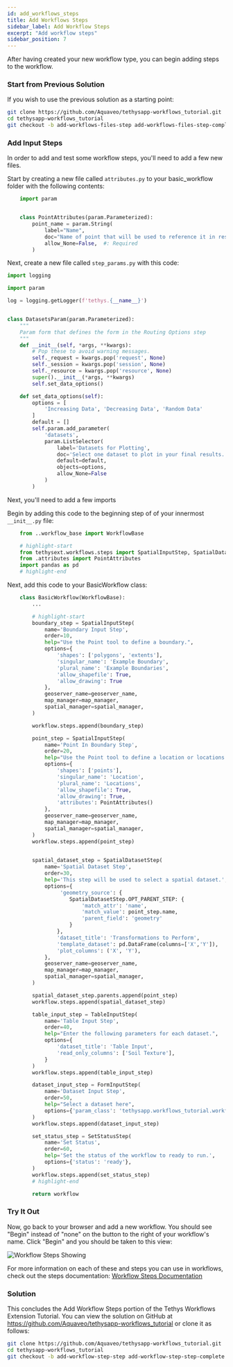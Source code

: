 ```yaml
---
id: add_workflows_steps
title: Add Workflows Steps
sidebar_label: Add Workflow Steps
excerpt: "Add workflow steps"
sidebar_position: 7
---
```


After having created your new workflow type, you can begin adding steps to the workflow. 

### Start from Previous Solution
If you wish to use the previous solution as a starting point:

```bash
git clone https://github.com/Aquaveo/tethysapp-workflows_tutorial.git
cd tethysapp-workflows_tutorial
git checkout -b add-workflows-files-step add-workflows-files-step-complete
```

### Add Input Steps
In order to add and test some workflow steps, you'll need to add a few new files.

Start by creating a new file called `attributes.py` to your basic_workflow folder with the following contents:
```python title="/tethysapp/workflows_tutorial/workflows/basic_workflow/attributes.py"
    import param


    class PointAttributes(param.Parameterized):
        point_name = param.String(
            label="Name",
            doc="Name of point that will be used to reference it in results.",
            allow_None=False,  #: Required
        )
```

Next, create a new file called `step_params.py` with this code:

```python title="/tethysapp/workflows_tutorial/workflows/basic_workflow/step_params.py"
import logging

import param

log = logging.getLogger(f'tethys.{__name__}')


class DatasetsParam(param.Parameterized):
    """
    Param form that defines the form in the Routing Options step
    """
    def __init__(self, *args, **kwargs):
        # Pop these to avoid warning messages.
        self._request = kwargs.pop('request', None)
        self._session = kwargs.pop('session', None)
        self._resource = kwargs.pop('resource', None)
        super().__init__(*args, **kwargs)
        self.set_data_options()

    def set_data_options(self):
        options = [
            'Increasing Data', 'Decreasing Data', 'Random Data'
        ]
        default = []
        self.param.add_parameter(
            'datasets',
            param.ListSelector(
                label='Datasets for Plotting',
                doc='Select one dataset to plot in your final results.',
                default=default,
                objects=options,
                allow_None=False
            )
        )

```

Next, you'll need to add a few imports

Begin by adding this code to the beginning step of of your innermost `__init__.py` file:

```python title="/tethysapp/workflows_tutorial/workflows/basic_workflow/__init__.py"
    from ..workflow_base import WorkflowBase

    # highlight-start
    from tethysext.workflows.steps import SpatialInputStep, SpatialDatasetStep, TableInputStep, FormInputStep, SetStatusStep
    from .attributes import PointAttributes
    import pandas as pd
    # highlight-end
```

Next, add this code to your BasicWorkflow class:

```python title="/tethysapp/workflows_tutorial/workflows/basic_workflow/__init__.py"
    class BasicWorkflow(WorkflowBase):
        ...

        # highlight-start
        boundary_step = SpatialInputStep(
            name='Boundary Input Step',
            order=10,
            help="Use the Point tool to define a boundary.",
            options={
                'shapes': ['polygons', 'extents'],
                'singular_name': 'Example Boundary',
                'plural_name': 'Example Boundaries',
                'allow_shapefile': True,
                'allow_drawing': True
            },
            geoserver_name=geoserver_name,
            map_manager=map_manager,
            spatial_manager=spatial_manager,
        )

        workflow.steps.append(boundary_step)

        point_step = SpatialInputStep(
            name='Point In Boundary Step',
            order=20,
            help="Use the Point tool to define a location or locations in the boundary.",
            options={
                'shapes': ['points'],
                'singular_name': 'Location',
                'plural_name': 'Locations',
                'allow_shapefile': True,
                'allow_drawing': True,
                'attributes': PointAttributes()
            },
            geoserver_name=geoserver_name,
            map_manager=map_manager,
            spatial_manager=spatial_manager,
        )
        workflow.steps.append(point_step)
        

        spatial_dataset_step = SpatialDatasetStep(
            name='Spatial Dataset Step',
            order=30,
            help='This step will be used to select a spatial dataset.',
            options={
                 'geometry_source': {
                    SpatialDatasetStep.OPT_PARENT_STEP: {
                        'match_attr': 'name',
                        'match_value': point_step.name,
                        'parent_field': 'geometry'
                    }
                },
                'dataset_title': 'Transformations to Perform',
                'template_dataset': pd.DataFrame(columns=['X','Y']),
                'plot_columns': ('X', 'Y'),
            },
            geoserver_name=geoserver_name,
            map_manager=map_manager,
            spatial_manager=spatial_manager,
        )

        spatial_dataset_step.parents.append(point_step)
        workflow.steps.append(spatial_dataset_step)

        table_input_step = TableInputStep(
            name='Table Input Step',
            order=40,
            help="Enter the following parameters for each dataset.",
            options={
                'dataset_title': 'Table Input',
                'read_only_columns': ['Soil Texture'],
            }
        )
        workflow.steps.append(table_input_step)

        dataset_input_step = FormInputStep(
            name='Dataset Input Step',
            order=50,
            help="Select a dataset here",
            options={'param_class': 'tethysapp.workflows_tutorial.workflows.basic_workflow.step_params.DatasetsParam'},
        )
        workflow.steps.append(dataset_input_step)

        set_status_step = SetStatusStep(
            name='Set Status',
            order=60,
            help='Set the status of the workflow to ready to run.',
            options={'status': 'ready'},
        )
        workflow.steps.append(set_status_step)
        # highlight-end

        return workflow
```


### Try It Out

Now, go back to your browser and add a new workflow. You should see "Begin" instead of "none" on the button to the right of your workflow's name. Click "Begin" and you should be taken to this view:

![Workflow Steps Showing](/img/added_workflow_steps_screenshot.png)


For more information on each of these and steps you can use in workflows, check out the steps documentation: [Workflow Steps Documentation](../documentation/workflow_steps.md)

### Solution
This concludes the Add Workflow Steps portion of the Tethys Workflows Extension Tutorial. You can view the solution on GitHub at https://github.com/Aquaveo/tethysapp-workflows_tutorial or clone it as follows:

```bash
git clone https://github.com/Aquaveo/tethysapp-workflows_tutorial.git
cd tethysapp-workflows_tutorial
git checkout -b add-workflow-step-step add-workflow-step-step-complete
```